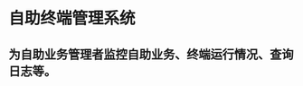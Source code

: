 <!--
 * @Date: 2020-08-12 09:50:30
 * @LastEditTime: 2020-08-12 09:55:32
 * @Description:
 * @FilePath: \web-master\src\views\diy\selfterm\README.md
-->

# 自助终端管理系统

## 为自助业务管理者监控自助业务、终端运行情况、查询日志等。
